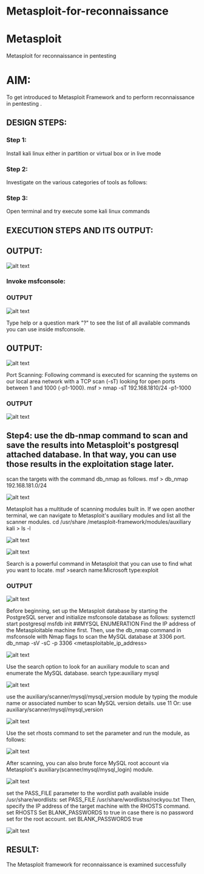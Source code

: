 # Metasploit-for-reconnaissance
# Metasploit
Metasploit for reconnaissance in pentesting

# AIM:

To get introduced to Metasploit Framework and to  perform reconnaissance  in pentesting .

## DESIGN STEPS:

### Step 1:

Install kali linux either in partition or virtual box or in live mode

### Step 2:

Investigate on the various categories of tools as follows:

### Step 3:

Open terminal and try execute some kali linux commands

## EXECUTION STEPS AND ITS OUTPUT:

## OUTPUT:

![alt text](1.png)

### Invoke msfconsole:

### OUTPUT
![alt text](2.png)


Type help or a question mark "?" to see the list of all available commands you can use inside msfconsole.
## OUTPUT:

![alt text](3.png)


Port Scanning: Following command is executed for scanning the systems on our local area network with a TCP scan (-sT) looking for open ports between 1 and 1000 (-p1-1000). msf > nmap -sT 192.168.1810/24 -p1-1000

### OUTPUT

![alt text](4.png)

## Step4: use the db-nmap command to scan and save the results into Metasploit's postgresql attached database. In that way, you can use those results in the exploitation stage later.

scan the targets with the command db_nmap as follows. msf > db_nmap 192.168.181.0/24

![alt text](5.png)

Metasploit has a multitude of scanning modules built in. If we open another terminal, we can navigate to Metasploit's auxiliary modules and list all the scanner modules. cd /usr/share /metasploit-framework/modules/auxiliary kali > ls -l

![alt text](6.png)

![alt text](7.png)

Search is a powerful command in Metasploit that you can use to find what you want to locate. msf >search name:Microsoft type:exploit

### OUTPUT

![alt text](8.png)

Before beginning, set up the Metasploit database by starting the PostgreSQL server and initialize msfconsole database as follows: systemctl start postgresql msfdb init ##MYSQL ENUMERATION Find the IP address of the Metasploitable machine first. Then, use the db_nmap command in msfconsole with Nmap flags to scan the MySQL database at 3306 port. db_nmap -sV -sC -p 3306 <metasploitable_ip_address>

![alt text](9.png)

Use the search option to look for an auxiliary module to scan and enumerate the MySQL database. search type:auxiliary mysql

![alt text](10.png)

use the auxiliary/scanner/mysql/mysql_version module by typing the module name or associated number to scan MySQL version details. use 11 Or: use auxiliary/scanner/mysql/mysql_version

![alt text](11.png)

Use the set rhosts command to set the parameter and run the module, as follows:

![alt text](12.png)

After scanning, you can also brute force MySQL root account via Metasploit's auxiliary(scanner/mysql/mysql_login) module.

![alt text](13.png)

set the PASS_FILE parameter to the wordlist path available inside /usr/share/wordlists: set PASS_FILE /usr/share/wordlistss/rockyou.txt Then, specify the IP address of the target machine with the RHOSTS command. set RHOSTS Set BLANK_PASSWORDS to true in case there is no password set for the root account. set BLANK_PASSWORDS true

![alt text](14.png)


## RESULT:
The Metasploit framework for reconnaissance is  examined successfully
